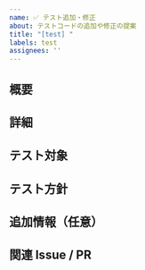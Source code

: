 ```yaml
---
name: ✅ テスト追加・修正
about: テストコードの追加や修正の提案
title: "[test] "
labels: test
assignees: ''
---
```


## 概要
<!-- どのようなテストを追加・修正したいのかを簡潔に記載してください -->

## 詳細
<!-- テスト内容や背景などを詳しく記載します -->

## テスト対象
<!-- テスト対象の機能やコンポーネント -->

## テスト方針
<!-- どのようなテスト方法を用いるか -->

## 追加情報（任意）
<!-- 参考資料など -->

## 関連 Issue / PR
<!-- Closes #123 のように番号を記載 --> 